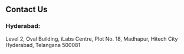 <h2> Contact Us </h2>

<h3> Hyderabad: </h3>
<p> Level 2, Oval Building, iLabs Centre,
Plot No. 18, Madhapur, Hitech City
Hyderabad, Telangana 500081 </p>
